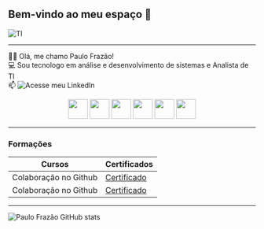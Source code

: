 ## Bem-vindo ao meu espaço 👋


![TI](https://media3.giphy.com/media/v1.Y2lkPTc5MGI3NjExMm9sMTNncW51bXAxeHc3ZGdnejQ5MWEyYm5nYTQ1bzR6OXAxZHFwNiZlcD12MV9pbnRlcm5hbF9naWZfYnlfaWQmY3Q9Zw/iIqmM5tTjmpOB9mpbn/giphy.webp)

-----------------

👩‍💻 Olá, me chamo Paulo Frazão! <br>
💻 Sou tecnologo em análise e desenvolvimento de sistemas e Analista de TI <br>
📫 ![Acesse meu LinkedIn](https://www.linkedin.com/in/paulofraz%C3%A3o1999/) <br>


<center>


<img src="https://cdn.jsdelivr.net/gh/devicons/devicon@latest/icons/linux/linux-original.svg" width= "40px"> <img src="https://cdn.jsdelivr.net/gh/devicons/devicon@latest/icons/windows11/windows11-original.svg" width="40px"> <img src="https://cdn.jsdelivr.net/gh/devicons/devicon@latest/icons/grafana/grafana-original-wordmark.svg" width="40px"> <img src="https://cdn.jsdelivr.net/gh/devicons/devicon@latest/icons/mysql/mysql-original-wordmark.svg" width="40px"> <img src="https://cdn.jsdelivr.net/gh/devicons/devicon@latest/icons/python/python-original-wordmark.svg" width="40px"> <img src="https://cdn.jsdelivr.net/gh/devicons/devicon@latest/icons/javascript/javascript-original.svg" width="40px">

</center>

--------------

### Formações

| Cursos | Certificados |
|-------- | ------------ |
|Colaboração no Github | [Certificado](https://www.dio.me/certificate/8MG65YJG/share)
|Colaboração no Github | [Certificado](https://www.dio.me/certificate/8MG65YJG/share)

----------

![Paulo Frazão GitHub stats](https://github-readme-stats.vercel.app/api?username=paulolgfrazao&show_icons=true&theme=radical)


<!--
**paulolgfrazao/paulolgfrazao** is a ✨ _special_ ✨ repository because its `README.md` (this file) appears on your GitHub profile.

Here are some ideas to get you started:

- 🔭 I’m currently working on ...
- 🌱 I’m currently learning ...
- 👯 I’m looking to collaborate on ...
- 🤔 I’m looking for help with ...
- 💬 Ask me about ...
- 📫 How to reach me: ...
- 😄 Pronouns: ...
- ⚡ Fun fact: ...
-->
